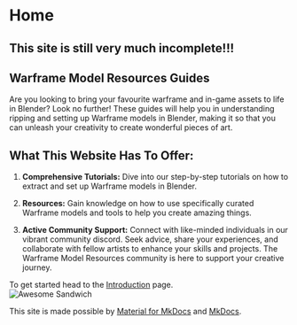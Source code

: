 # Home
## **This site is still very much incomplete!!!**  


## Warframe Model Resources Guides  
Are you looking to bring your favourite warframe and in-game assets to life in Blender? Look no further! These guides will help you in understanding ripping and setting up Warframe models in Blender, making it so that you can unleash your creativity to create wonderful pieces of art.

## What This Website Has To Offer:

1. **Comprehensive Tutorials:** Dive into our step-by-step tutorials on how to extract and set up Warframe models in Blender.

2. **Resources:** Gain knowledge on how to use specifically curated Warframe models and tools to help you create amazing things.

3. **Active Community Support:** Connect with like-minded individuals in our vibrant community discord. Seek advice, share your experiences, and collaborate with fellow artists to enhance your skills and projects. The Warframe Model Resources community is here to support your creative journey.

<!-- 4. **Inspiration Gallery:** Explore our curated gallery showcasing stunning artworks and animations created by our community members. Get inspired by the diverse ways Warframe models have been used in Blender, and let your imagination run wild. 
 -->

To get started head to the [Introduction](wf-guides/introduction.md) page.  
![Awesome Sandwich](https://rotatingsandwiches.com/wp-content/uploads/2023/08/taylor-ham-pork-roll.gif)  

This site is made possible by [Material for MkDocs](https://squidfunk.github.io/mkdocs-material/) and [MkDocs](https://www.mkdocs.org).  